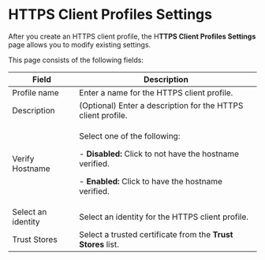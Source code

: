 ﻿---
sidebar_position: 3
---

# HTTPS Client Profiles Settings

<head>
  <meta name="guidename" content="API Management"/>
  <meta name="context" content="GUID-58ff886e-3fcc-451b-9d20-5e742de4d4e1"/>
</head>

After you create an HTTPS client profile, the H**TTPS Client Profiles Settings** page allows you to modify existing settings.

This page consists of the following fields: 

|**Field** |**Description** |
| -------- | -------- |
|Profile name |Enter a name for the HTTPS client profile. |
|Description|(Optional) Enter a description for the HTTPS client profile. |
|Verify Hostname|<p>Select one of the following: </p><p>- **Disabled:** Click to not have the hostname verified. </p><p>- **Enabled:** Click to have the hostname verified. </p>|
|Select an identity|Select an identity for the HTTPS client profile. |
|Trust Stores|Select a trusted certificate from the **Trust Stores** list. |

